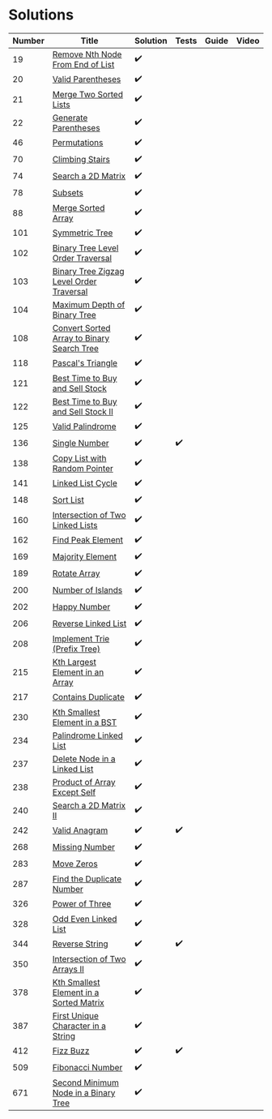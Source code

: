 # Solutions

| Number | Title                                                                                                                               | Solution           | Tests              | Guide | Video |
| ------ | ----------------------------------------------------------------------------------------------------------------------------------- | ------------------ | ------------------ | ----- | ----- |
| 19     | [Remove Nth Node From End of List](https://leetcode.com/problems/remove-nth-node-from-end-of-list/description/)                     | :heavy_check_mark: |                    |       |       |
| 20     | [Valid Parentheses](https://leetcode.com/problems/valid-parentheses/description/)                                                   | :heavy_check_mark: |                    |       |       |
| 21     | [Merge Two Sorted Lists](https://leetcode.com/problems/merge-two-sorted-lists/submissions/1)                                        | :heavy_check_mark: |                    |       |       |
| 22     | [Generate Parentheses](https://leetcode.com/problems/generate-parentheses/description/)                                             | :heavy_check_mark: |                    |       |       |
| 46     | [Permutations](https://leetcode.com/problems/permutations/description/)                                                             | :heavy_check_mark: |                    |       |       |
| 70     | [Climbing Stairs](https://leetcode.com/problems/climbing-stairs/description/)                                                       | :heavy_check_mark: |                    |       |       |
| 74     | [Search a 2D Matrix](https://leetcode.com/problems/search-a-2d-matrix/description/)                                                 | :heavy_check_mark: |                    |       |       |
| 78     | [Subsets](https://leetcode.com/problems/subsets/description/)                                                                       | :heavy_check_mark: |                    |       |       |
| 88     | [Merge Sorted Array](https://leetcode.com/problems/merge-sorted-array/description/)                                                 | :heavy_check_mark: |                    |       |       |
| 101    | [Symmetric Tree](https://leetcode.com/problems/symmetric-tree/description/)                                                         | :heavy_check_mark: |                    |       |       |
| 102    | [Binary Tree Level Order Traversal](https://leetcode.com/problems/binary-tree-level-order-traversal/description/)                   | :heavy_check_mark: |                    |       |       |
| 103    | [Binary Tree Zigzag Level Order Traversal](https://leetcode.com/problems/binary-tree-zigzag-level-order-traversal/description/)     | :heavy_check_mark: |                    |       |       |
| 104    | [Maximum Depth of Binary Tree](https://leetcode.com/problems/single-number/description/)                                            | :heavy_check_mark: |                    |       |       |
| 108    | [Convert Sorted Array to Binary Search Tree](https://leetcode.com/problems/convert-sorted-array-to-binary-search-tree/description/) | :heavy_check_mark: |                    |       |       |
| 118    | [Pascal's Triangle](https://leetcode.com/problems/pascals-triangle/description/)                                                    | :heavy_check_mark: |                    |       |       |
| 121    | [Best Time to Buy and Sell Stock](https://leetcode.com/problems/best-time-to-buy-and-sell-stock/description/)                       | :heavy_check_mark: |                    |       |       |
| 122    | [Best Time to Buy and Sell Stock II](https://leetcode.com/problems/best-time-to-buy-and-sell-stock-ii/)                             | :heavy_check_mark: |                    |       |       |
| 125    | [Valid Palindrome](https://leetcode.com/problems/valid-palindrome/submissions/1)                                                    | :heavy_check_mark: |                    |       |       |
| 136    | [Single Number](https://leetcode.com/problems/single-number/description/)                                                           | :heavy_check_mark: | :heavy_check_mark: |       |       |
| 138    | [Copy List with Random Pointer](https://leetcode.com/problems/copy-list-with-random-pointer/description/)                           | :heavy_check_mark: |                    |       |       |
| 141    | [Linked List Cycle](https://leetcode.com/problems/linked-list-cycle/description/)                                                   | :heavy_check_mark: |                    |       |       |
| 148    | [Sort List](https://leetcode.com/problems/sort-list/description/)                                                                   | :heavy_check_mark: |                    |       |       |
| 160    | [Intersection of Two Linked Lists](https://leetcode.com/problems/intersection-of-two-linked-lists/description/)                     | :heavy_check_mark: |                    |       |       |
| 162    | [Find Peak Element](https://leetcode.com/problems/find-peak-element/description/)                                                   | :heavy_check_mark: |                    |       |       |
| 169    | [Majority Element](https://leetcode.com/problems/majority-element/description/)                                                     | :heavy_check_mark: |                    |       |       |
| 189    | [Rotate Array](https://leetcode.com/problems/rotate-array/description/)                                                             | :heavy_check_mark: |                    |       |       |
| 200    | [Number of Islands](https://leetcode.com/problems/number-of-islands/description/)                                                   | :heavy_check_mark: |                    |       |       |
| 202    | [Happy Number](https://leetcode.com/problems/happy-number/description/)                                                             | :heavy_check_mark: |                    |       |       |
| 206    | [Reverse Linked List](https://leetcode.com/problems/reverse-linked-list/description/)                                               | :heavy_check_mark: |                    |       |       |
| 208    | [Implement Trie (Prefix Tree)](https://leetcode.com/problems/implement-trie-prefix-tree/description/)                               | :heavy_check_mark: |                    |       |       |
| 215    | [Kth Largest Element in an Array](https://leetcode.com/problems/kth-largest-element-in-an-array/description/)                       | :heavy_check_mark: |                    |       |       |
| 217    | [Contains Duplicate](https://leetcode.com/problems/contains-duplicate/hints/)                                                       | :heavy_check_mark: |                    |       |       |
| 230    | [Kth Smallest Element in a BST](https://leetcode.com/problems/kth-smallest-element-in-a-bst/description/)                           | :heavy_check_mark: |                    |       |       |
| 234    | [Palindrome Linked List](https://leetcode.com/problems/palindrome-linked-list/description/)                                         | :heavy_check_mark: |                    |       |       |
| 237    | [Delete Node in a Linked List](https://leetcode.com/problems/delete-node-in-a-linked-list/description/)                             | :heavy_check_mark: |                    |       |       |
| 238    | [Product of Array Except Self](https://leetcode.com/problems/product-of-array-except-self/description/)                             | :heavy_check_mark: |                    |       |       |
| 240    | [Search a 2D Matrix II](https://leetcode.com/problems/search-a-2d-matrix-ii/description/)                                           | :heavy_check_mark: |                    |       |       |
| 242    | [Valid Anagram](https://leetcode.com/problems/valid-anagram/description/)                                                           | :heavy_check_mark: | :heavy_check_mark: |       |       |
| 268    | [Missing Number](https://leetcode.com/problems/missing-number/description/)                                                         | :heavy_check_mark: |                    |       |       |
| 283    | [Move Zeros](https://leetcode.com/problems/move-zeroes/description/)                                                                | :heavy_check_mark: |                    |       |       |
| 287    | [Find the Duplicate Number](https://leetcode.com/problems/find-the-duplicate-number/description/)                                   | :heavy_check_mark: |                    |       |       |
| 326    | [Power of Three](https://leetcode.com/problems/power-of-three/description/)                                                         | :heavy_check_mark: |                    |       |       |
| 328    | [Odd Even Linked List](https://leetcode.com/problems/odd-even-linked-list/description/)                                             | :heavy_check_mark: |                    |       |       |
| 344    | [Reverse String](https://leetcode.com/problems/reverse-string/description/)                                                         | :heavy_check_mark: | :heavy_check_mark: |       |       |
| 350    | [Intersection of Two Arrays II](https://leetcode.com/problems/intersection-of-two-arrays-ii/description/)                           | :heavy_check_mark: |                    |       |       |
| 378    | [Kth Smallest Element in a Sorted Matrix](https://leetcode.com/problems/kth-smallest-element-in-a-sorted-matrix/description/)       | :heavy_check_mark: |                    |       |       |
| 387    | [First Unique Character in a String](https://leetcode.com/problems/first-unique-character-in-a-string/description/)                 | :heavy_check_mark: |                    |       |       |
| 412    | [Fizz Buzz](https://leetcode.com/problems/fizz-buzz/description/)                                                                   | :heavy_check_mark: | :heavy_check_mark: |       |       |
| 509    | [Fibonacci Number](https://leetcode.com/problems/fibonacci-number/description/)                                                     | :heavy_check_mark: |                    |       |       |
| 671    | [Second Minimum Node in a Binary Tree](https://leetcode.com/problems/second-minimum-node-in-a-binary-tree/description/)             | :heavy_check_mark: |                    |       |       |


